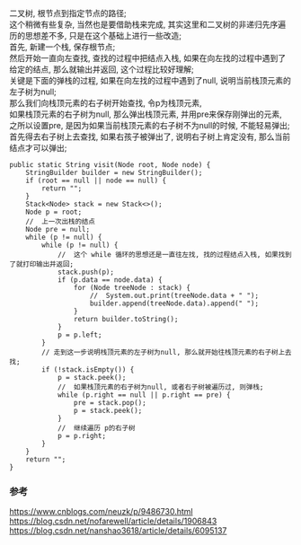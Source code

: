 二叉树, 根节点到指定节点的路径;  
这个稍微有些复杂, 当然也是要借助栈来完成, 其实这里和二叉树的非递归先序遍历的思想差不多, 只是在这个基础上进行一些改造;  
首先, 新建一个栈, 保存根节点;  
然后开始一直向左查找, 查找的过程中把结点入栈, 如果在向左找的过程中遇到了给定的结点, 那么就输出并返回, 这个过程比较好理解;  
关键是下面的弹栈的过程, 如果在向左找的过程中遇到了null, 说明当前栈顶元素的左子树为null;  
那么我们向栈顶元素的右子树开始查找, 令p为栈顶元素,   
如果栈顶元素的右子树为null, 那么弹出栈顶元素, 并用pre来保存刚弹出的元素,  
之所以设置pre, 是因为如果当前栈顶元素的右子树不为null的时候, 不能轻易弹出;  
首先得去右子树上去查找, 如果右孩子被弹出了, 说明右子树上肯定没有, 那么当前结点才可以弹出;  

```
public static String visit(Node root, Node node) {
    StringBuilder builder = new StringBuilder();
    if (root == null || node == null) {
        return "";
    }
    Stack<Node> stack = new Stack<>();
    Node p = root;
    //  上一次出栈的结点
    Node pre = null;
    while (p != null) {
        while (p != null) {
            //  这个 while 循环的思想还是一直往左找, 找的过程结点入栈, 如果找到了就打印输出并返回;
            stack.push(p);
            if (p.data == node.data) {
                for (Node treeNode : stack) {
                    //  System.out.print(treeNode.data + " ");
                    builder.append(treeNode.data).append(" ");
                }
                return builder.toString();
            }
            p = p.left;
        }
        // 走到这一步说明栈顶元素的左子树为null, 那么就开始往栈顶元素的右子树上去找;
        if (!stack.isEmpty()) {
            p = stack.peek();
            //  如果栈顶元素的右子树为null, 或者右子树被遍历过, 则弹栈;
            while (p.right == null || p.right == pre) {
                pre = stack.pop();
                p = stack.peek();
            }
            //  继续遍历 p的右子树
            p = p.right;
        }
    }
    return "";
}

```
### 参考 
https://www.cnblogs.com/neuzk/p/9486730.html  
https://blog.csdn.net/nofarewell/article/details/1906843  
https://blog.csdn.net/nanshao3618/article/details/6095137  

